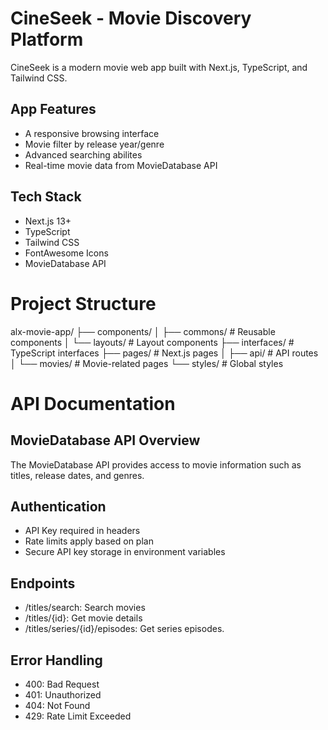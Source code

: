 # CineSeek - Movie Discovery Platform

CineSeek is a modern movie web app built with Next.js, TypeScript, and Tailwind CSS.

## App Features
- A responsive browsing interface
- Movie filter by release year/genre
- Advanced searching abilites
- Real-time movie data from MovieDatabase API
  
## Tech Stack
- Next.js 13+
- TypeScript
- Tailwind CSS
- FontAwesome Icons
- MovieDatabase API

# Project Structure
alx-movie-app/
├── components/
│   ├── commons/      # Reusable components
│   └── layouts/      # Layout components
├── interfaces/       # TypeScript interfaces
├── pages/           # Next.js pages
│   ├── api/         # API routes
│   └── movies/      # Movie-related pages
└── styles/          # Global styles

# API Documentation
## MovieDatabase API Overview
The MovieDatabase API provides access to movie information such as titles, release dates, and genres.

## Authentication
- API Key required in headers
- Rate limits apply based on plan
- Secure API key storage in environment variables
## Endpoints
- /titles/search: Search movies
- /titles/{id}: Get movie details
- /titles/series/{id}/episodes: Get series episodes.
## Error Handling
- 400: Bad Request
- 401: Unauthorized
- 404: Not Found
- 429: Rate Limit Exceeded
